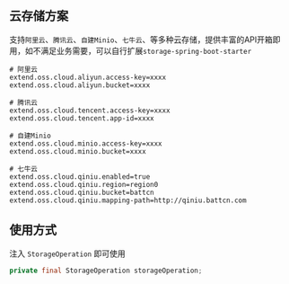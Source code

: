 ## 云存储方案

支持`阿里云`、`腾讯云`、`自建Minio`、`七牛云`、等多种云存储，提供丰富的API开箱即用，如不满足业务需要，可以自行扩展`storage-spring-boot-starter`

```properties
# 阿里云
extend.oss.cloud.aliyun.access-key=xxxx
extend.oss.cloud.aliyun.bucket=xxxx

# 腾讯云
extend.oss.cloud.tencent.access-key=xxxx
extend.oss.cloud.tencent.app-id=xxxx

# 自建Minio
extend.oss.cloud.minio.access-key=xxxx
extend.oss.cloud.minio.bucket=xxxx

# 七牛云
extend.oss.cloud.qiniu.enabled=true
extend.oss.cloud.qiniu.region=region0
extend.oss.cloud.qiniu.bucket=battcn
extend.oss.cloud.qiniu.mapping-path=http://qiniu.battcn.com
```

## 使用方式

注入 `StorageOperation` 即可使用

``` java
private final StorageOperation storageOperation;
```
